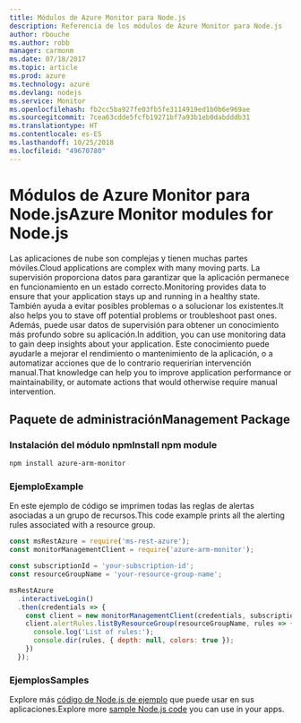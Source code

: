 ```yaml
---
title: Módulos de Azure Monitor para Node.js
description: Referencia de los módulos de Azure Monitor para Node.js
author: rbouche
ms.author: robb
manager: carmonm
ms.date: 07/18/2017
ms.topic: article
ms.prod: azure
ms.technology: azure
ms.devlang: nodejs
ms.service: Monitor
ms.openlocfilehash: fb2cc5ba927fe03fb5fe3114919ed1b0b6e969ae
ms.sourcegitcommit: 7cea63cdde5fcfb19271bf7a93b1eb0dabdddb31
ms.translationtype: HT
ms.contentlocale: es-ES
ms.lasthandoff: 10/25/2018
ms.locfileid: "49670780"
---
```

# <a name="azure-monitor-modules-for-nodejs"></a><span data-ttu-id="1993b-103">Módulos de Azure Monitor para Node.js</span><span class="sxs-lookup"><span data-stu-id="1993b-103">Azure Monitor modules for Node.js</span></span>

<span data-ttu-id="1993b-104">Las aplicaciones de nube son complejas y tienen muchas partes móviles.</span><span class="sxs-lookup"><span data-stu-id="1993b-104">Cloud applications are complex with many moving parts.</span></span> <span data-ttu-id="1993b-105">La supervisión proporciona datos para garantizar que la aplicación permanece en funcionamiento en un estado correcto.</span><span class="sxs-lookup"><span data-stu-id="1993b-105">Monitoring provides data to ensure that your application stays up and running in a healthy state.</span></span> <span data-ttu-id="1993b-106">También ayuda a evitar posibles problemas o a solucionar los existentes.</span><span class="sxs-lookup"><span data-stu-id="1993b-106">It also helps you to stave off potential problems or troubleshoot past ones.</span></span> <span data-ttu-id="1993b-107">Además, puede usar datos de supervisión para obtener un conocimiento más profundo sobre su aplicación.</span><span class="sxs-lookup"><span data-stu-id="1993b-107">In addition, you can use monitoring data to gain deep insights about your application.</span></span> <span data-ttu-id="1993b-108">Este conocimiento puede ayudarle a mejorar el rendimiento o mantenimiento de la aplicación, o a automatizar acciones que de lo contrario requerirían intervención manual.</span><span class="sxs-lookup"><span data-stu-id="1993b-108">That knowledge can help you to improve application performance or maintainability, or automate actions that would otherwise require manual intervention.</span></span>

## <a name="management-package"></a><span data-ttu-id="1993b-109">Paquete de administración</span><span class="sxs-lookup"><span data-stu-id="1993b-109">Management Package</span></span>

### <a name="install-npm-module"></a><span data-ttu-id="1993b-110">Instalación del módulo npm</span><span class="sxs-lookup"><span data-stu-id="1993b-110">Install npm module</span></span>

```bash
npm install azure-arm-monitor
```

### <a name="example"></a><span data-ttu-id="1993b-111">Ejemplo</span><span class="sxs-lookup"><span data-stu-id="1993b-111">Example</span></span>

<span data-ttu-id="1993b-112">En este ejemplo de código se imprimen todas las reglas de alertas asociadas a un grupo de recursos.</span><span class="sxs-lookup"><span data-stu-id="1993b-112">This code example prints all the alerting rules associated with a resource group.</span></span>

```javascript
const msRestAzure = require('ms-rest-azure');
const monitorManagementClient = require('azure-arm-monitor');

const subscriptionId = 'your-subscription-id';
const resourceGroupName = 'your-resource-group-name';

msRestAzure
  .interactiveLogin()
  .then(credentials => {
    const client = new monitorManagementClient(credentials, subscriptionId);
    client.alertRules.listByResourceGroup(resourceGroupName, rules => {
      console.log('List of rules:');
      console.dir(rules, { depth: null, colors: true });
    })
  });
```

### <a name="samples"></a><span data-ttu-id="1993b-113">Ejemplos</span><span class="sxs-lookup"><span data-stu-id="1993b-113">Samples</span></span>

<span data-ttu-id="1993b-114">Explore más [código de Node.js de ejemplo](https://azure.microsoft.com/resources/samples/?platform=nodejs) que puede usar en sus aplicaciones.</span><span class="sxs-lookup"><span data-stu-id="1993b-114">Explore more [sample Node.js code](https://azure.microsoft.com/resources/samples/?platform=nodejs) you can use in your apps.</span></span>

